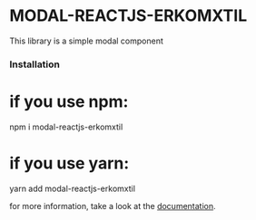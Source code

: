 # MODAL-REACTJS-ERKOMXTIL

This library is a simple modal component

### Installation

# if you use npm:
npm i modal-reactjs-erkomxtil

# if you use yarn: 
yarn add modal-reactjs-erkomxtil

for more information, take a look at the [documentation]().
